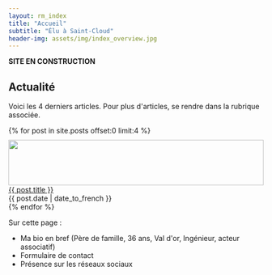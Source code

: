 ```yaml
---
layout: rm_index
title: "Accueil"
subtitle: "Élu à Saint-Cloud"
header-img: assets/img/index_overview.jpg
---
```

**SITE EN CONSTRUCTION**

## Actualité
Voici les 4 derniers articles. Pour plus d'articles, se rendre dans la rubrique associée.

<div class="container" style="margin-top:10px; margin-bottom:10px;">
    {% for post in site.posts offset:0 limit:4 %}
        <div class="row" style="margin-top:10px;">
            <div class="col-5">
                <img src="{{ post.header-img }}" width="100%" height="90px" class="img-fluid rounded">
            </div>
            <div class="col-7">
                <a href="{{ post.url }}">{{ post.title }}</a><br>
                {{ post.date | date_to_french }}
            </div>
        </div>
    {% endfor %}
</div>

Sur cette page :
* Ma bio en bref (Père de famille, 36 ans, Val d'or, Ingénieur, acteur associatif)
* Formulaire de contact
* Présence sur les réseaux sociaux


